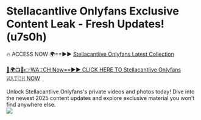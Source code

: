 # Stellacantlive Onlyfans Exclusive Content Leak - Fresh Updates! (u7s0h)

🔥 ACCESS NOW 🌍==►► <a href="https://tinyurl.com/kvy9nzfs" rel="nofollow">Stellacantlive Onlyfans Latest Collection</a>
<br><br>
[🔴🌍📺📱👉WA𝚃CH Now==►► CLICK HERE TO Stellacantlive Onlyfans 𝚆𝙰𝚃𝙲𝙷 NOW](https://tinyurl.com/kvy9nzfs)
<br><br>
Unlock Stellacantlive Onlyfans's private videos and photos today! Dive into the newest 2025 content updates and explore exclusive material you won’t find anywhere else.
<br>
<a href="https://tinyurl.com/kvy9nzfs" rel="nofollow" data-target="animated-image.originalLink"><img src="https://camo.githubusercontent.com/8a4f000d20f83aca3bf7ec5f350d767afa0574a8a352519fd8cfa583a6f93a33/68747470733a2f2f692e696d6775722e636f6d2f644a486b345a712e676966" data-canonical-src="https://i.imgur.com/dJHk4Zq.gif" style="max-width: 100%; display: inline-block;" data-target="animated-image.originalImage"></a>
<br>
